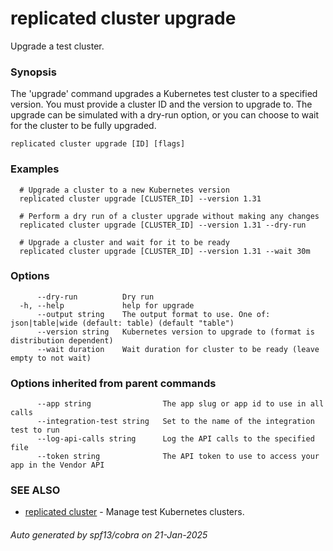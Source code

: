 # replicated cluster upgrade

Upgrade a test cluster.

### Synopsis

The 'upgrade' command upgrades a Kubernetes test cluster to a specified version. You must provide a cluster ID and the version to upgrade to. The upgrade can be simulated with a dry-run option, or you can choose to wait for the cluster to be fully upgraded.

```
replicated cluster upgrade [ID] [flags]
```

### Examples

```
  # Upgrade a cluster to a new Kubernetes version
  replicated cluster upgrade [CLUSTER_ID] --version 1.31

  # Perform a dry run of a cluster upgrade without making any changes
  replicated cluster upgrade [CLUSTER_ID] --version 1.31 --dry-run

  # Upgrade a cluster and wait for it to be ready
  replicated cluster upgrade [CLUSTER_ID] --version 1.31 --wait 30m
```

### Options

```
      --dry-run          Dry run
  -h, --help             help for upgrade
      --output string    The output format to use. One of: json|table|wide (default: table) (default "table")
      --version string   Kubernetes version to upgrade to (format is distribution dependent)
      --wait duration    Wait duration for cluster to be ready (leave empty to not wait)
```

### Options inherited from parent commands

```
      --app string                The app slug or app id to use in all calls
      --integration-test string   Set to the name of the integration test to run
      --log-api-calls string      Log the API calls to the specified file
      --token string              The API token to use to access your app in the Vendor API
```

### SEE ALSO

* [replicated cluster](replicated_cluster.md)	 - Manage test Kubernetes clusters.

###### Auto generated by spf13/cobra on 21-Jan-2025
